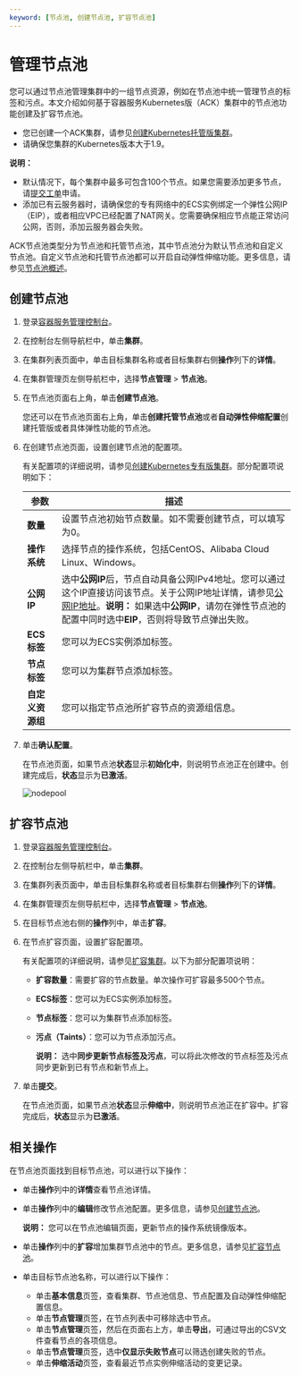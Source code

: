 ```yaml
---
keyword: [节点池, 创建节点池, 扩容节点池]
---
```


# 管理节点池

您可以通过节点池管理集群中的一组节点资源，例如在节点池中统一管理节点的标签和污点。本文介绍如何基于容器服务Kubernetes版（ACK）集群中的节点池功能创建及扩容节点池。

-   您已创建一个ACK集群，请参见[创建Kubernetes托管版集群](/cn.zh-CN/Kubernetes集群用户指南/集群/创建集群/创建Kubernetes托管版集群.md)。
-   请确保您集群的Kubernetes版本大于1.9。

**说明：**

-   默认情况下，每个集群中最多可包含100个节点。如果您需要添加更多节点，请[提交工单](https://selfservice.console.aliyun.com/ticket/createIndex)申请。
-   添加已有云服务器时，请确保您的专有网络中的ECS实例绑定一个弹性公网IP（EIP），或者相应VPC已经配置了NAT网关。您需要确保相应节点能正常访问公网，否则，添加云服务器会失败。

ACK节点池类型分为节点池和托管节点池，其中节点池分为默认节点池和自定义节点池。自定义节点池和托管节点池都可以开启自动弹性伸缩功能。更多信息，请参见[节点池概述](/cn.zh-CN/Kubernetes集群用户指南/节点与节点池/节点池/节点池概述.md)。

## 创建节点池

1.  登录[容器服务管理控制台](https://cs.console.aliyun.com)。

2.  在控制台左侧导航栏中，单击**集群**。

3.  在集群列表页面中，单击目标集群名称或者目标集群右侧**操作**列下的**详情**。

4.  在集群管理页左侧导航栏中，选择**节点管理** \> **节点池**。

5.  在节点池页面右上角，单击**创建节点池**。

    您还可以在节点池页面右上角，单击**创建托管节点池**或者**自动弹性伸缩配置**创建托管版或者具体弹性功能的节点池。

6.  在创建节点池页面，设置创建节点池的配置项。

    有关配置项的详细说明，请参见[创建Kubernetes专有版集群](/cn.zh-CN/Kubernetes集群用户指南/集群/创建集群/创建Kubernetes专有版集群.md)。部分配置项说明如下：

    |参数|描述|
    |--|--|
    |**数量**|设置节点池初始节点数量。如不需要创建节点，可以填写为0。|
    |**操作系统**|选择节点的操作系统，包括CentOS、Alibaba Cloud Linux、Windows。|
    |**公网IP**|选中**公网IP**后，节点自动具备公网IPv4地址。您可以通过这个IP直接访问该节点。关于公网IP地址详情，请参见[公网IP地址](/cn.zh-CN/网络/实例IP地址介绍/专有网络的IP.md)。**说明：** 如果选中**公网IP**，请勿在弹性节点池的配置中同时选中**EIP**，否则将导致节点弹出失败。 |
    |**ECS标签**|您可以为ECS实例添加标签。|
    |**节点标签**|您可以为集群节点添加标签。|
    |**自定义资源组**|您可以指定节点池所扩容节点的资源组信息。|

7.  单击**确认配置**。

    在节点池页面，如果节点池**状态**显示**初始化中**，则说明节点池正在创建中。创建完成后，**状态**显示为**已激活**。

    ![nodepool](https://static-aliyun-doc.oss-accelerate.aliyuncs.com/assets/img/zh-CN/9106659951/p95881.png)


## 扩容节点池

1.  登录[容器服务管理控制台](https://cs.console.aliyun.com)。

2.  在控制台左侧导航栏中，单击**集群**。

3.  在集群列表页面中，单击目标集群名称或者目标集群右侧**操作**列下的**详情**。

4.  在集群管理页左侧导航栏中，选择**节点管理** \> **节点池**。

5.  在目标节点池右侧的**操作**列中，单击**扩容**。

6.  在节点扩容页面，设置扩容配置项。

    有关配置项的详细说明，请参见[扩容集群](/cn.zh-CN/Kubernetes集群用户指南/集群/扩容集群.md)。以下为部分配置项说明：

    -   **扩容数量**：需要扩容的节点数量。单次操作可扩容最多500个节点。
    -   **ECS标签**：您可以为ECS实例添加标签。
    -   **节点标签**：您可以为集群节点添加标签。
    -   **污点（Taints）**：您可以为节点添加污点。

        **说明：** 选中**同步更新节点标签及污点**，可以将此次修改的节点标签及污点同步更新到已有节点和新节点上。

7.  单击**提交**。

    在节点池页面，如果节点池**状态**显示**伸缩中**，则说明节点池正在扩容中。扩容完成后，**状态**显示为**已激活**。


## 相关操作

在节点池页面找到目标节点池，可以进行以下操作：

-   单击**操作**列中的**详情**查看节点池详情。
-   单击**操作**列中的**编辑**修改节点池配置。更多信息，请参见[创建节点池](#section_eq0_lmv_4a7)。

    **说明：** 您可以在节点池编辑页面，更新节点的操作系统镜像版本。

-   单击**操作**列中的**扩容**增加集群节点池中的节点。更多信息，请参见[扩容节点池](#section_851_l8a_fj3)。
-   单击目标节点池名称，可以进行以下操作：
    -   单击**基本信息**页签，查看集群、节点池信息、节点配置及自动弹性伸缩配置信息。
    -   单击**节点管理**页签，在节点列表中可移除选中节点。
    -   单击**节点管理**页签，然后在页面右上方，单击**导出**，可通过导出的CSV文件查看节点的各项信息。
    -   单击**节点管理**页签，选中**仅显示失败节点**可以筛选创建失败的节点。
    -   单击**伸缩活动**页签，查看最近节点实例伸缩活动的变更记录。


